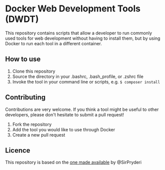 # Docker Web Development Tools (DWDT)

This repository contains scripts that allow a developer to run commonly used tools for web development without having to install them, but by using Docker to run each tool in a different container.

## How to use

1. Clone this repository
2. Source the directory in your .bashrc, .bash_profile, or .zshrc file
3. Invoke the tool in your command line or scripts, e.g. `$ composer install`

## Contributing

Contributions are very welcome. If you think a tool might be useful to other developers, please
don't hesitate to submit a pull request!

1. Fork the repository
2. Add the tool you would like to use through Docker
3. Create a new pull request

## Licence

This repository is based on the [one made available](https://github.com/SirPryderi/tools) by @SirPryderi
